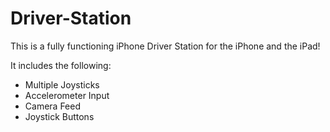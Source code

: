 Driver-Station
==============

This is a fully functioning iPhone Driver Station for the iPhone and the iPad!

It includes the following:

- Multiple Joysticks
- Accelerometer Input
- Camera Feed
- Joystick Buttons
